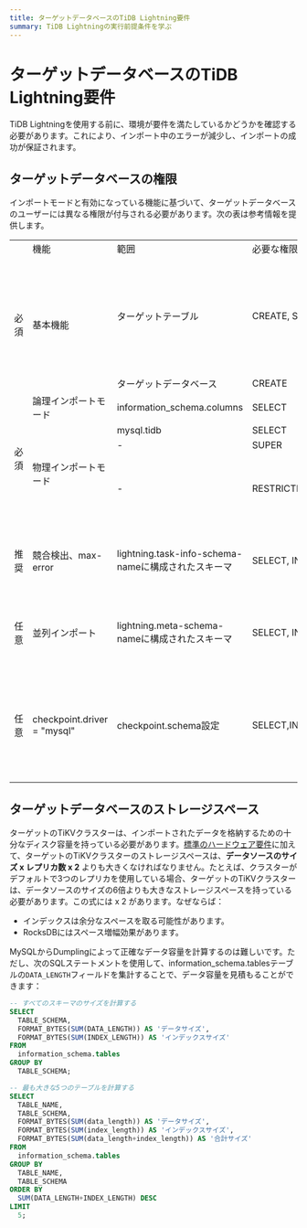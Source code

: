 ```yaml
---
title: ターゲットデータベースのTiDB Lightning要件
summary: TiDB Lightningの実行前提条件を学ぶ
---
```


# ターゲットデータベースのTiDB Lightning要件

TiDB Lightningを使用する前に、環境が要件を満たしているかどうかを確認する必要があります。これにより、インポート中のエラーが減少し、インポートの成功が保証されます。

## ターゲットデータベースの権限

インポートモードと有効になっている機能に基づいて、ターゲットデータベースのユーザーには異なる権限が付与される必要があります。次の表は参考情報を提供します。

<table>
   <tr>
      <td></td>
      <td>機能</td>
      <td>範囲</td>
      <td>必要な権限</td>
      <td>備考</td>
   </tr>
   <tr>
      <td rowspan="2">必須</td>
      <td rowspan="2">基本機能</td>
      <td>ターゲットテーブル</td>
      <td>CREATE, SELECT, INSERT, UPDATE, DELETE, DROP, ALTER</td>
      <td>tidb-lightning-ctlがcheckpoint-destroy-allコマンドを実行する場合、DROPが必要です</td>
   </tr>
   <tr>
      <td>ターゲットデータベース</td>
      <td>CREATE</td>
      <td></td>
   </tr>
   <tr>
      <td rowspan="4">必須</td>
      <td>論理インポートモード</td>
      <td>information_schema.columns</td>
      <td>SELECT</td>
      <td></td>
   </tr>
   <tr>
      <td rowspan="3">物理インポートモード</td>
      <td>mysql.tidb</td>
      <td>SELECT</td>
      <td></td>
   </tr>
   <tr>
      <td>-</td>
      <td>SUPER</td>
      <td></td>
   </tr>
   <tr>
      <td>-</td>
      <td>RESTRICTED_VARIABLES_ADMIN,RESTRICTED_TABLES_ADMIN</td>
      <td>ターゲットのTiDBがSEMを有効にした場合に必要です</td>
   </tr>
   <tr>
      <td>推奨</td>
      <td>競合検出、max-error</td>
      <td>lightning.task-info-schema-nameに構成されたスキーマ</td>
      <td>SELECT, INSERT, UPDATE, DELETE, CREATE, DROP</td>
      <td>必要ない場合、値は "" に設定する必要があります</td>
   </tr>
   <tr>
      <td>任意</td>
      <td>並列インポート</td>
      <td>lightning.meta-schema-nameに構成されたスキーマ</td>
      <td>SELECT, INSERT, UPDATE, DELETE, CREATE, DROP</td>
      <td>必要ない場合、値は "" に設定する必要があります</td>
   </tr>
   <tr>
      <td>任意</td>
      <td>checkpoint.driver = "mysql"</td>
      <td>checkpoint.schema設定</td>
      <td>SELECT,INSERT,UPDATE,DELETE,CREATE,DROP</td>
      <td>チェックポイント情報がファイルではなくデータベースに保存されている場合に必要です</td>
   </tr>
</table>

## ターゲットデータベースのストレージスペース

ターゲットのTiKVクラスターは、インポートされたデータを格納するための十分なディスク容量を持っている必要があります。[標準のハードウェア要件](/hardware-and-software-requirements.md)に加えて、ターゲットのTiKVクラスターのストレージスペースは、**データソースのサイズ x レプリカ数 x 2** よりも大きくなければなりません。たとえば、クラスターがデフォルトで3つのレプリカを使用している場合、ターゲットのTiKVクラスターは、データソースのサイズの6倍よりも大きなストレージスペースを持っている必要があります。この式には x 2 があります。なぜならば：

- インデックスは余分なスペースを取る可能性があります。
- RocksDBにはスペース増幅効果があります。

MySQLからDumplingによって正確なデータ容量を計算するのは難しいです。ただし、次のSQLステートメントを使用して、information_schema.tablesテーブルの`DATA_LENGTH`フィールドを集計することで、データ容量を見積もることができます：

```sql
-- すべてのスキーマのサイズを計算する
SELECT
  TABLE_SCHEMA,
  FORMAT_BYTES(SUM(DATA_LENGTH)) AS 'データサイズ',
  FORMAT_BYTES(SUM(INDEX_LENGTH)) AS 'インデックスサイズ'
FROM
  information_schema.tables
GROUP BY
  TABLE_SCHEMA;

-- 最も大きな5つのテーブルを計算する
SELECT 
  TABLE_NAME,
  TABLE_SCHEMA,
  FORMAT_BYTES(SUM(data_length)) AS 'データサイズ',
  FORMAT_BYTES(SUM(index_length)) AS 'インデックスサイズ',
  FORMAT_BYTES(SUM(data_length+index_length)) AS '合計サイズ'
FROM
  information_schema.tables
GROUP BY
  TABLE_NAME,
  TABLE_SCHEMA
ORDER BY
  SUM(DATA_LENGTH+INDEX_LENGTH) DESC
LIMIT
  5;
```